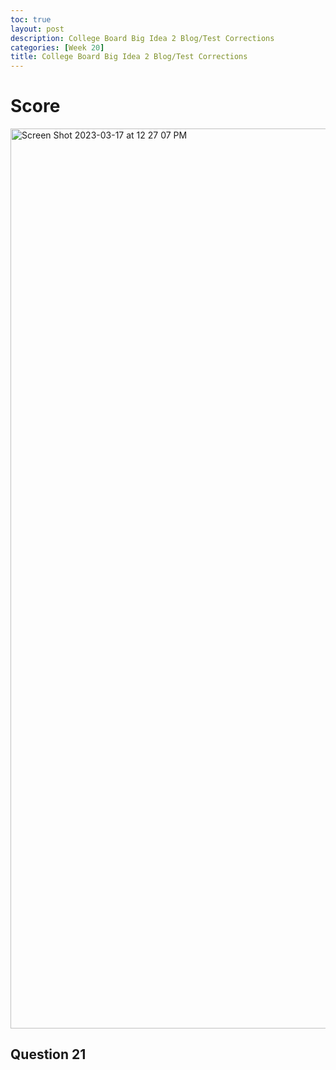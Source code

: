 ```yaml
---
toc: true
layout: post
description: College Board Big Idea 2 Blog/Test Corrections
categories: [Week 20]
title: College Board Big Idea 2 Blog/Test Corrections
---
```


# Score
<img width="1440" alt="Screen Shot 2023-03-17 at 12 27 07 PM" src="https://user-images.githubusercontent.com/111550260/226001411-6379150d-a0a1-4d90-aadc-770555a304c4.png">

## Question 21

